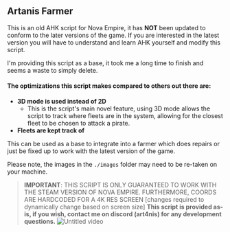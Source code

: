 ## Artanis Farmer

This is an old AHK script for Nova Empire, it has **NOT** been updated to conform to the later versions of the game. If you are interested in the latest version you will have to understand and learn AHK yourself and modify this script.

I'm providing this script as a base, it took me a long time to finish and seems a waste to simply delete.

#### The optimizations this script makes compared to others out there are:
- **3D mode is used instead of 2D**
    - This is the script's main novel feature, using 3D mode allows the script to track where fleets are in the system, allowing for the closest fleet to be chosen to attack a pirate.
- **Fleets are kept track of**


This can be used as a base to integrate into a farmer which does repairs or just be fixed up to work with the latest version of the game.

Please note, the images in the `./images` folder may need to be re-taken on your machine.

> **IMPORTANT**: THIS SCRIPT IS ONLY GUARANTEED TO WORK WITH THE STEAM VERSION OF NOVA EMPIRE. FURTHERMORE, COORDS ARE HARDCODED FOR A 4K RES SCREEN [changes required to dynamically change based on screen size]
> **This script is provided as-is, if you wish, contact me on discord (art4nis) for any development questions.**
![Untitled video](https://github.com/user-attachments/assets/dca946ab-8a67-4907-816f-2aa245e17f31)
